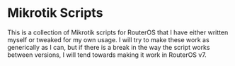 # Mikrotik Scripts

This is a collection of Mikrotik scripts for RouterOS that I have either written myself or tweaked for my own usage. I will try to make these work as generically as I can, but if there is a break in the way the script works between versions, I will tend towards making it work in RouterOS v7.
